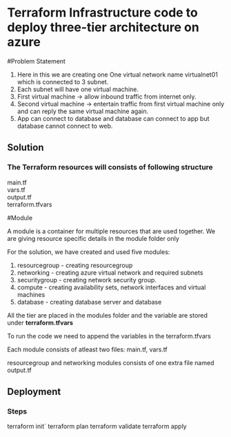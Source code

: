 # Terraform Infrastructure code to deploy three-tier architecture on azure

#Problem Statement

1. Here in this we are creating one One virtual network name  virtualnet01 which is connected to 3 subnet.
2. Each subnet will have one virtual machine.
3. First virtual machine -> allow inbound traffic from internet only.
4. Second virtual machine -> entertain traffic from first virtual machine only and can reply the same virtual machine again.
5. App can connect to database and database can connect to app but database cannot connect to web.



## Solution

### The Terraform resources will consists of following structure


main.tf                 
vars.tf                 
output.tf               
terraform.tfvars        


#Module

A module is a container for multiple resources that are used together.
We are giving resource specific details in the module folder only


For the solution, we have created and used five modules:
1. resourcegroup - creating resourcegroup
2. networking - creating azure virtual network and required subnets
3. securitygroup - creating network security group.
4. compute - creating availability sets, network interfaces and virtual machines
5. database - creating database server and database

All the tier are placed in the modules folder and the variable are stored under **terraform.tfvars**

To run the code we need to append the variables in the terraform.tfvars

Each module consists of atleast two files: main.tf, vars.tf

resourcegroup and networking modules consists of one extra file named output.tf

## Deployment

### Steps

terraform init`
terraform plan
terraform validate
terraform apply
